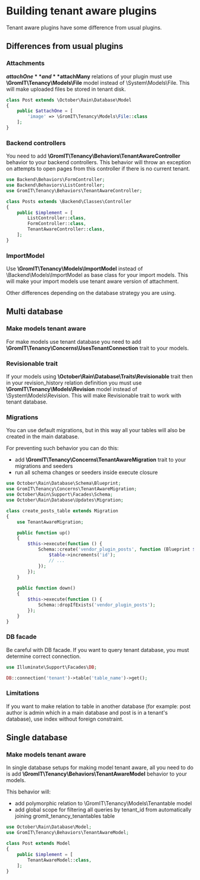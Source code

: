 # Building tenant aware plugins

Tenant aware plugins have some difference from usual plugins.

## Differences from usual plugins

### Attachments

**$attachOne** and **$attachMany** relations of your plugin must use **\GromIT\Tenancy\Models\File** model instead of
\System\Models\File. This will make uploaded files be stored in tenant disk.

```php
class Post extends \October\Rain\Database\Model
{
    public $attachOne = [
        'image' => \GromIT\Tenancy\Models\File::class
    ];
}
```

### Backend controllers

You need to add **\GromIT\Tenancy\Behaviors\TenantAwareController** behavior to your backend controllers. This behavior
will throw an exception on attempts to open pages from this controller if there is no current tenant.

```php
use Backend\Behaviors\FormController;
use Backend\Behaviors\ListController;
use GromIT\Tenancy\Behaviors\TenantAwareController;

class Posts extends \Backend\Classes\Controller
{
    public $implement = [
        ListController::class,
        FormController::class,
        TenantAwareController::class,    
    ];
}
```

### ImportModel

Use **\GromIT\Tenancy\Models\ImportModel** instead of \Backend\Models\ImportModel as base class for your import models.
This will make your import models use tenant aware version of attachment.

Other differences depending on the database strategy you are using.

## Multi database

### Make models tenant aware

For make models use tenant database you need to add **\GromIT\Tenancy\Concerns\UsesTenantConnection** trait to your
models.

### Revisionable trait

If your models using **\October\Rain\Database\Traits\Revisionable** trait then in your revision_history relation
definition you must use **\GromIT\Tenancy\Models\Revision** model instead of \System\Models\Revision. This will make
Revisionable trait to work with tenant database.

### Migrations

You can use default migrations, but in this way all your tables will also be created in the main database.

For preventing such behavior you can do this:

- add **\GromIT\Tenancy\Concerns\TenantAwareMigration** trait to your migrations and seeders
- run all schema changes or seeders inside execute closure

```php
use October\Rain\Database\Schema\Blueprint;
use GromIT\Tenancy\Concerns\TenantAwareMigration;
use October\Rain\Support\Facades\Schema;
use October\Rain\Database\Updates\Migration;

class create_posts_table extends Migration
{
    use TenantAwareMigration;

    public function up()
    {
        $this->execute(function () {
            Schema::create('vendor_plugin_posts', function (Blueprint $table) {
                $table->increments('id');
                // ...            
            });
        });
    }
    
    public function down()
    {
        $this->execute(function () {
            Schema::dropIfExists('vendor_plugin_posts');
        });
    }
}
```

### DB facade

Be careful with DB facade. If you want to query tenant database, you must determine correct connection.

```php
use Illuminate\Support\Facades\DB;

DB::connection('tenant')->table('table_name')->get();
```

### Limitations

If you want to make relation to table in another database (for example: post author is admin which in a main database
and post is in a tenant's database), use index without foreign constraint.

## Single database

### Make models tenant aware

In single database setups for making model tenant aware, all you need to do is add
**\GromIT\Tenancy\Behaviors\TenantAwareModel** behavior to your models.

This behavior will:

- add polymorphic relation to \GromIT\Tenancy\Models\Tenantable model
- add global scope for filtering all queries by tenant_id from automatically joining gromit_tenancy_tenantables table

```php
use October\Rain\Database\Model;
use GromIT\Tenancy\Behaviors\TenantAwareModel;

class Post extends Model
{
    public $implement = [
        TenantAwareModel::class,    
    ];
}
```